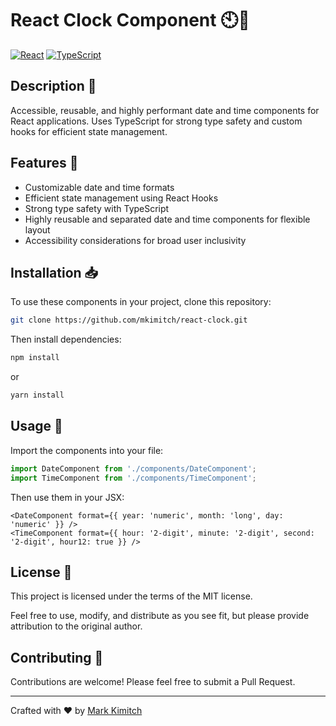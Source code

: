 # React Clock Component 🕙📅


[![React](https://img.shields.io/badge/React-61DAFB?style=for-the-badge&logo=react&logoColor=black)](https://reactjs.org/)
[![TypeScript](https://img.shields.io/badge/TypeScript-007ACC?style=for-the-badge&logo=typescript&logoColor=white)](https://www.typescriptlang.org/)

## Description 📄
Accessible, reusable, and highly performant date and time components for React applications. Uses TypeScript for strong type safety and custom hooks for efficient state management.

## Features 🌟

- Customizable date and time formats
- Efficient state management using React Hooks
- Strong type safety with TypeScript
- Highly reusable and separated date and time components for flexible layout
- Accessibility considerations for broad user inclusivity

## Installation 📥

To use these components in your project, clone this repository:

```bash
git clone https://github.com/mkimitch/react-clock.git
```

Then install dependencies:

```bash
npm install
```

or

```bash
yarn install
```

## Usage 🚀

Import the components into your file:

```jsx
import DateComponent from './components/DateComponent';
import TimeComponent from './components/TimeComponent';
```

Then use them in your JSX:

```tsx
<DateComponent format={{ year: 'numeric', month: 'long', day: 'numeric' }} />
<TimeComponent format={{ hour: '2-digit', minute: '2-digit', second: '2-digit', hour12: true }} />
```

## License 📑

This project is licensed under the terms of the MIT license.

Feel free to use, modify, and distribute as you see fit, but please provide attribution to the original author.

## Contributing 🤝

Contributions are welcome! Please feel free to submit a Pull Request.

---

Crafted with ❤️ by [Mark Kimitch](https://github.com/mkimitch)
